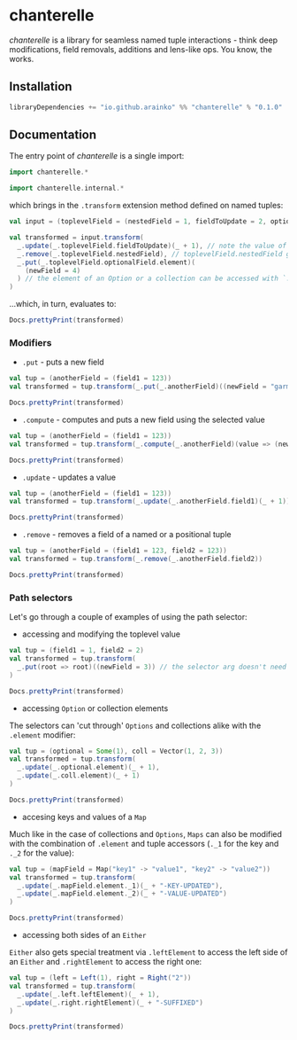 # chanterelle

*chanterelle* is a library for seamless named tuple interactions - think deep modifications, field removals, additions and lens-like ops. You know, the works.

## Installation
```scala
libraryDependencies += "io.github.arainko" %% "chanterelle" % "0.1.0"
```

## Documentation

The entry point of *chanterelle* is a single import: 

```scala mdoc
import chanterelle.*
```
```scala mdoc:invisible
import chanterelle.internal.*
```

which brings in the `.transform` extension method defined on named tuples:

```scala mdoc:silent
val input = (toplevelField = (nestedField = 1, fieldToUpdate = 2, optionalField = Some((anEvenMoreOptionalField = 3))))

val transformed = input.transform(
  _.update(_.toplevelField.fieldToUpdate)(_ + 1), // note the value of toplevelField.fieldToUpdate in the output
  _.remove(_.toplevelField.nestedField), // toplevelField.nestedField gets removed from the output value
  _.put(_.toplevelField.optionalField.element)(
    (newField = 4)
  ) // the element of an Option or a collection can be accessed with `.element`
)
```
...which, in turn, evaluates to:

```scala mdoc:passthrough
Docs.prettyPrint(transformed)

```

### Modifiers

* `.put` - puts a new field

```scala mdoc:silent:nest
val tup = (anotherField = (field1 = 123))
val transformed = tup.transform(_.put(_.anotherField)((newField = "garmonbozia")))
```

```scala mdoc:passthrough
Docs.prettyPrint(transformed)

```

* `.compute` - computes and puts a new field using the selected value
```scala mdoc:silent:nest
val tup = (anotherField = (field1 = 123))
val transformed = tup.transform(_.compute(_.anotherField)(value => (newField = value.field1 + 23)))
```

```scala mdoc:passthrough
Docs.prettyPrint(transformed)
```

* `.update` - updates a value
```scala mdoc:silent:nest
val tup = (anotherField = (field1 = 123))
val transformed = tup.transform(_.update(_.anotherField.field1)(_ + 1))
```

```scala mdoc:passthrough
Docs.prettyPrint(transformed)
```

* `.remove` - removes a field of a named or a positional tuple 
```scala mdoc:silent:nest
val tup = (anotherField = (field1 = 123, field2 = 123))
val transformed = tup.transform(_.remove(_.anotherField.field2))
```

```scala mdoc:passthrough
Docs.prettyPrint(transformed)
```

### Path selectors

Let's go through a couple of examples of using the path selector:

* accessing and modifying the toplevel value
```scala mdoc:silent:nest
val tup = (field1 = 1, field2 = 2)
val transformed = tup.transform(
  _.put(root => root)((newField = 3)) // the selector arg doesn't need to be named 'root', it just needs to be an identity lambda
)
```

```scala mdoc:passthrough
Docs.prettyPrint(transformed)
```

* accessing `Option` or collection elements

The selectors can 'cut through' `Options` and collections alike with the `.element` modifier:
```scala mdoc:silent:nest
val tup = (optional = Some(1), coll = Vector(1, 2, 3))
val transformed = tup.transform(
  _.update(_.optional.element)(_ + 1),
  _.update(_.coll.element)(_ + 1)
)
```

```scala mdoc:passthrough
Docs.prettyPrint(transformed)
```

* accesing keys and values of a `Map`

Much like in the case of collections and `Options`, `Maps` can also be modified with the combination of `.element` and tuple accessors (`._1` for the key and `._2` for the value):
```scala mdoc:silent:nest
val tup = (mapField = Map("key1" -> "value1", "key2" -> "value2"))
val transformed = tup.transform(
  _.update(_.mapField.element._1)(_ + "-KEY-UPDATED"),
  _.update(_.mapField.element._2)(_ + "-VALUE-UPDATED")
)
```

```scala mdoc:passthrough
Docs.prettyPrint(transformed)
```

* accessing both sides of an `Either`

`Either` also gets special treatment via `.leftElement` to access the left side of an `Either` and `.rightElement` to access the right one:
```scala mdoc:silent:nest
val tup = (left = Left(1), right = Right("2"))
val transformed = tup.transform(
  _.update(_.left.leftElement)(_ + 1),
  _.update(_.right.rightElement)(_ + "-SUFFIXED")
)
```

```scala mdoc:passthrough
Docs.prettyPrint(transformed)
```
